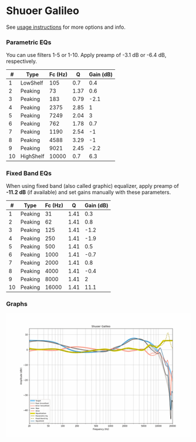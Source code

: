 # Shuoer Galileo
See [usage instructions](https://github.com/jaakkopasanen/AutoEq#usage) for more options and info.

### Parametric EQs
You can use filters 1-5 or 1-10. Apply preamp of -3.1 dB or -6.4 dB, respectively.

|   # | Type      |   Fc (Hz) |    Q |   Gain (dB) |
|-----|-----------|-----------|------|-------------|
|   1 | LowShelf  |       105 | 0.7  |         0.4 |
|   2 | Peaking   |        73 | 1.37 |         0.6 |
|   3 | Peaking   |       183 | 0.79 |        -2.1 |
|   4 | Peaking   |      2375 | 2.85 |         1   |
|   5 | Peaking   |      7249 | 2.04 |         3   |
|   6 | Peaking   |       762 | 1.78 |         0.7 |
|   7 | Peaking   |      1190 | 2.54 |        -1   |
|   8 | Peaking   |      4588 | 3.29 |        -1   |
|   9 | Peaking   |      9021 | 2.45 |        -2.2 |
|  10 | HighShelf |     10000 | 0.7  |         6.3 |

### Fixed Band EQs
When using fixed band (also called graphic) equalizer, apply preamp of **-11.2 dB** (if available) and set gains manually with these parameters.

|   # | Type    |   Fc (Hz) |    Q |   Gain (dB) |
|-----|---------|-----------|------|-------------|
|   1 | Peaking |        31 | 1.41 |         0.3 |
|   2 | Peaking |        62 | 1.41 |         0.8 |
|   3 | Peaking |       125 | 1.41 |        -1.2 |
|   4 | Peaking |       250 | 1.41 |        -1.9 |
|   5 | Peaking |       500 | 1.41 |         0.5 |
|   6 | Peaking |      1000 | 1.41 |        -0.7 |
|   7 | Peaking |      2000 | 1.41 |         0.8 |
|   8 | Peaking |      4000 | 1.41 |        -0.4 |
|   9 | Peaking |      8000 | 1.41 |         2   |
|  10 | Peaking |     16000 | 1.41 |        11.1 |

### Graphs
![](./Shuoer%20Galileo.png)
